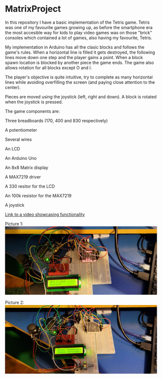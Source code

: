# MatrixProject

In this repository I have a basic implementation of the Tetris game.
Tetris was one of my favourite games growing up, as before the smartphone era
the most accesible way for kids to play video games was on those "brick"
consoles which contained a lot of games, also having my favourite, Tetris.

My implementation in Arduino has all the clasic blocks and follows the game's rules.
When a horizontal line is filled it gets destroyed, the following lines move down
one step and the player gains a point. When a block spawn location is blocked by another piece the game ends.
The game also allows rotation for all blocks except O and I.
 
The player's objective is quite intuitive, try to complete as many horizontal lines
while avoiding overfilling the screen (and paying close attention to the center).

Pieces are moved using the joystick (left, right and down). A block is rotated when the joystick is pressed.

The game components are:

Three breadboards (170, 400 and 830 respectively)

A potentiometer

Several wires

An LCD

An Arduino Uno

An 8x8 Matrix display

A MAX7219 driver

A 330 resitor for the LCD

An 100k resistor for the MAX7219

A joystick

[Link to a video showcasing functionality](https://www.youtube.com/watch?v=0VH4JV-nQ9k)

Picture 1: ![Picture one](PictureOne.jpg)

Picture 2: ![Picture two](PictureTwo.jpg)

